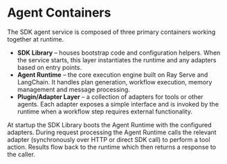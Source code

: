 # Agent Containers

The SDK agent service is composed of three primary containers working together at runtime.

- **SDK Library** – houses bootstrap code and configuration helpers. When the service starts, this layer instantiates the runtime and any adapters based on entry points.
- **Agent Runtime** – the core execution engine built on Ray Serve and LangChain. It handles plan generation, workflow execution, memory management and message processing.
- **Plugin/Adapter Layer** – a collection of adapters for tools or other agents. Each adapter exposes a simple interface and is invoked by the runtime when a workflow step requires external functionality.

At startup the SDK Library boots the Agent Runtime with the configured adapters. During request processing the Agent Runtime calls the relevant adapter (synchronously over HTTP or direct SDK call) to perform a tool action. Results flow back to the runtime which then returns a response to the caller.

